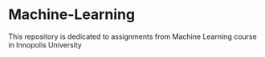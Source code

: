 # Machine-Learning
This repository is dedicated to assignments from Machine Learning course in Innopolis University

